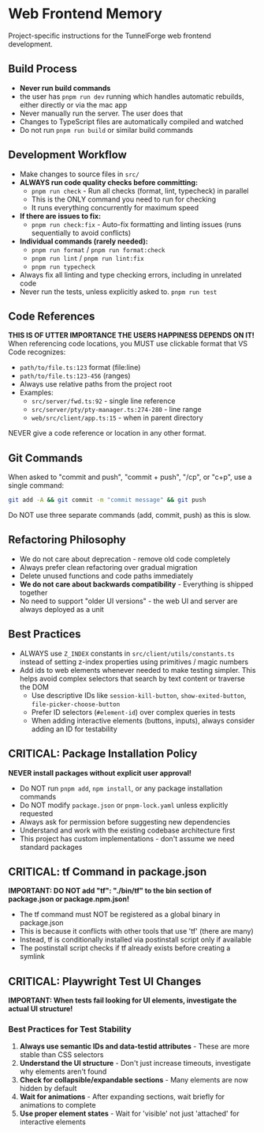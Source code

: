 # Web Frontend Memory

Project-specific instructions for the TunnelForge web frontend development.

## Build Process
- **Never run build commands**
- the user has `pnpm run dev` running which handles automatic rebuilds, either directly or via the mac app
- Never manually run the server. The user does that
- Changes to TypeScript files are automatically compiled and watched
- Do not run `pnpm run build` or similar build commands

## Development Workflow
- Make changes to source files in `src/`
- **ALWAYS run code quality checks before committing:**
    - `pnpm run check` - Run all checks (format, lint, typecheck) in parallel
    - This is the ONLY command you need to run for checking
    - It runs everything concurrently for maximum speed
- **If there are issues to fix:**
    - `pnpm run check:fix` - Auto-fix formatting and linting issues (runs sequentially to avoid conflicts)
- **Individual commands (rarely needed):**
    - `pnpm run format` / `pnpm run format:check`
    - `pnpm run lint` / `pnpm run lint:fix`
    - `pnpm run typecheck`
- Always fix all linting and type checking errors, including in unrelated code
- Never run the tests, unless explicitly asked to. `pnpm run test`

## Code References
**THIS IS OF UTTER IMPORTANCE THE USERS HAPPINESS DEPENDS ON IT!**
When referencing code locations, you MUST use clickable format that VS Code recognizes:
- `path/to/file.ts:123` format (file:line)
- `path/to/file.ts:123-456` (ranges)
- Always use relative paths from the project root
- Examples:
  - `src/server/fwd.ts:92` - single line reference
  - `src/server/pty/pty-manager.ts:274-280` - line range
  - `web/src/client/app.ts:15` - when in parent directory

NEVER give a code reference or location in any other format.

## Git Commands
When asked to "commit and push", "commit + push", "/cp", or "c+p", use a single command:
```bash
git add -A && git commit -m "commit message" && git push
```
Do NOT use three separate commands (add, commit, push) as this is slow.

## Refactoring Philosophy
- We do not care about deprecation - remove old code completely
- Always prefer clean refactoring over gradual migration
- Delete unused functions and code paths immediately
- **We do not care about backwards compatibility** - Everything is shipped together
- No need to support "older UI versions" - the web UI and server are always deployed as a unit

## Best Practices
- ALWAYS use `Z_INDEX` constants in `src/client/utils/constants.ts` instead of setting z-index properties using primitives / magic numbers
- Add ids to web elements whenever needed to make testing simpler. This helps avoid complex selectors that search by text content or traverse the DOM
  - Use descriptive IDs like `session-kill-button`, `show-exited-button`, `file-picker-choose-button`
  - Prefer ID selectors (`#element-id`) over complex queries in tests
  - When adding interactive elements (buttons, inputs), always consider adding an ID for testability

## CRITICAL: Package Installation Policy
**NEVER install packages without explicit user approval!**
- Do NOT run `pnpm add`, `npm install`, or any package installation commands
- Do NOT modify `package.json` or `pnpm-lock.yaml` unless explicitly requested
- Always ask for permission before suggesting new dependencies
- Understand and work with the existing codebase architecture first
- This project has custom implementations - don't assume we need standard packages

## CRITICAL: tf Command in package.json
**IMPORTANT: DO NOT add "tf": "./bin/tf" to the bin section of package.json or package.npm.json!**
 - The tf command must NOT be registered as a global binary in package.json
 - This is because it conflicts with other tools that use 'tf' (there are many)
 - Instead, tf is conditionally installed via postinstall script only if available
 - The postinstall script checks if tf already exists before creating a symlink

## CRITICAL: Playwright Test UI Changes
**IMPORTANT: When tests fail looking for UI elements, investigate the actual UI structure!**

### Best Practices for Test Stability
1. **Always use semantic IDs and data-testid attributes** - These are more stable than CSS selectors
2. **Understand the UI structure** - Don't just increase timeouts, investigate why elements aren't found
3. **Check for collapsible/expandable sections** - Many elements are now hidden by default
4. **Wait for animations** - After expanding sections, wait briefly for animations to complete
5. **Use proper element states** - Wait for 'visible' not just 'attached' for interactive elements